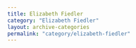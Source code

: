 ```yaml
---
title: Elizabeth Fiedler
category: "Elizabeth Fiedler"
layout: archive-categories
permalink: "category/elizabeth-fiedler"
---
```

